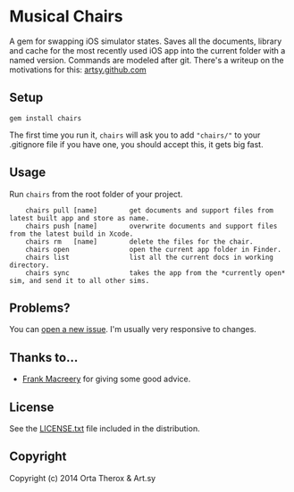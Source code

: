 # Musical Chairs

A gem for swapping iOS simulator states. Saves all the documents, library and cache for the most recently used iOS app into the current folder with a named version. Commands are modeled after git. There's a writeup on the motivations for this: [artsy.github.com](http://artsy.github.com/blog/2013/03/29/musical-chairs/)

## Setup

    gem install chairs

The first time you run it, `chairs` will ask you to add `"chairs/"` to your .gitignore file if you have one, you should accept this, it gets big fast.

## Usage

Run `chairs` from the root folder of your project.

		chairs pull [name]        get documents and support files from latest built app and store as name.
		chairs push [name]        overwrite documents and support files from the latest build in Xcode.
		chairs rm   [name]        delete the files for the chair.
		chairs open               open the current app folder in Finder.
		chairs list               list all the current docs in working directory.
		chairs sync               takes the app from the *currently open* sim, and send it to all other sims.

## Problems?

You can [open a new issue](/orta/chairs/issues). I'm usually very responsive to changes.

## Thanks to...
- [Frank Macreery](https://github.com/macreery) for giving some good advice.

## License
See the [LICENSE.txt](/orta/chairs/blob/master/LICENSE.txt) file included in the distribution.

## Copyright
Copyright (c) 2014 Orta Therox & Art.sy
